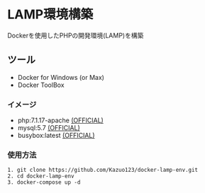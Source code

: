 # LAMP環境構築
Dockerを使用したPHPの開発環境(LAMP)を構築

## ツール
* Docker for Windows (or Max)
* Docker ToolBox

### イメージ
* php:7.1.17-apache [(OFFICIAL)](https://hub.docker.com/_/php/)
* mysql:5.7 [(OFFICIAL)](https://hub.docker.com/_/mysql/)
* busybox:latest [(OFFICIAL)](https://hub.docker.com/_/busybox/)

### 使用方法
```
1. git clone https://github.com/Kazuo123/docker-lamp-env.git
2. cd docker-lamp-env
3. docker-compose up -d
```
